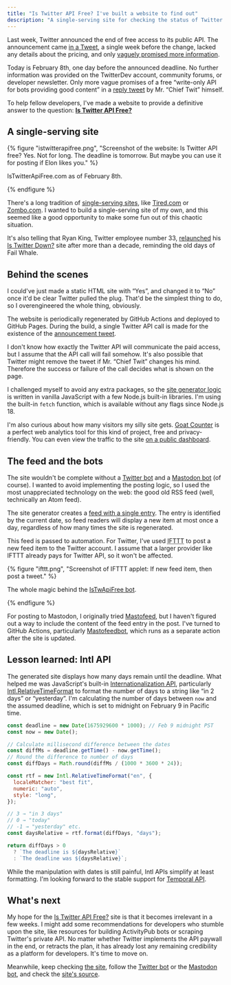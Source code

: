 ```yaml
---
title: "Is Twitter API Free? I've built a website to find out"
description: "A single-serving site for checking the status of Twitter API paywall."
---
```


Last week, Twitter announced the end of free access to its public API. The announcement came [in a Tweet][announcement], a single week before the change, lacked any details about the pricing, and only [vaguely promised more information](https://twitter.com/TwitterDev/status/1621027418680229888).

Today is February 8th, one day before the announced deadline. No further information was provided on the TwitterDev account, community forums, or developer newsletter. Only more vague promises of a free “write-only API for bots providing good content” in a [reply tweet](https://twitter.com/elonmusk/status/1622082025166442505) by Mr. “Chief Twit” himself.

To help fellow developers, I've made a website to provide a definitive answer to the question: [**Is Twitter API Free?**](https://istwitterapifree.com/)

## A single-serving site

{% figure "istwitterapifree.png", "Screenshot of the website: Is Twitter API free? Yes. Not for long. The deadline is tomorrow. But maybe you can use it for posting if Elon likes you." %}

IsTwitterApiFree.com as of February 8th.

{% endfigure %}

There's a long tradition of [single-serving sites](https://en.wikipedia.org/wiki/Single-serving_site), like [Tired.com](http://tired.com/) or [Zombo.com](https://zombo.com/). I wanted to build a single-serving site of my own, and this seemed like a good opportunity to make some fun out of this chaotic situation.

It's also telling that Ryan King, Twitter employee number 33, [relaunched](https://theryanking.com/post/is-twitter-down/) his [Is Twitter Down?](https://istwitterdown.com/) site after more than a decade, reminding the old days of Fail Whale.

## Behind the scenes

I could've just made a static HTML site with “Yes”, and changed it to “No” once it'd be clear Twitter pulled the plug. That'd be the simplest thing to do, so I overengineered the whole thing, obviously.

The website is periodically regenerated by GitHub Actions and deployed to GitHub Pages. During the build, a single Twitter API call is made for the existence of the [announcement tweet][announcement].

I don't know how exactly the Twitter API will communicate the paid access, but I assume that the API call will fail somehow. It's also possible that Twitter might remove the tweet if Mr. “Chief Twit” changes his mind. Therefore the success or failure of the call decides what is shown on the page.

I challenged myself to avoid any extra packages, so the [site generator logic][source] is written in vanilla JavaScript with a few Node.js built-in libraries. I'm using the built-in `fetch` function, which is available without any flags since Node.js 18.

I'm also curious about how many visitors my silly site gets. [Goat Counter](https://www.goatcounter.com/) is a perfect web analytics tool for this kind of project, free and privacy-friendly. You can even view the traffic to the site [on a public dashboard](https://istwitterapifree.goatcounter.com/).

## The feed and the bots

The site wouldn't be complete without a [Twitter bot](https://twitter.com/IsTwApiFree) and a [Mastodon bot](https://masto.ai/@istwitterapifree) (of course). I wanted to avoid implementing the posting logic, so I used the most unappreciated technology on the web: the good old RSS feed (well, technically an Atom feed).

The site generator creates a [feed with a single entry](https://istwitterapifree.com/feed.xml). The entry is identified by the current date, so feed readers will display a new item at most once a day, regardless of how many times the site is regenerated.

This feed is passed to automation. For Twitter, I've used <acronym title="If This Then That">IFTTT</acronym> to post a new feed item to the Twitter account. I assume that a larger provider like IFTTT already pays for Twitter API, so it won't be affected.

{% figure "ifttt.png", "Screenshot of IFTTT applet: If new feed item, then post a tweet." %}

The whole magic behind the [IsTwApiFree bot](https://twitter.com/IsTwApiFree).

{% endfigure %}

For posting to Mastodon, I originally tried [Mastofeed](https://mastofeed.org/), but I haven't figured out a way to include the content of the feed entry in the post. I've turned to GitHub Actions, particularly [Mastofeedbot](https://github.com/joschi/mastofeedbot), which runs as a separate action after the site is updated.

## Lesson learned: Intl API

The generated site displays how many days remain until the deadline. What helped me was JavaScript's built-in [Internationalization API](https://developer.mozilla.org/en-US/docs/Web/JavaScript/Reference/Global_Objects/Intl), particularly [Intl.RelativeTimeFormat](https://developer.mozilla.org/en-US/docs/Web/JavaScript/Reference/Global_Objects/Intl/RelativeTimeFormat/RelativeTimeFormat) to format the number of days to a string like “in 2 days” or “yesterday”. I'm calculating the number of days between `now` and the assumed deadline, which is set to midnight on February 9 in Pacific time.

```js
const deadline = new Date(1675929600 * 1000); // Feb 9 midnight PST
const now = new Date();

// Calculate millisecond difference between the dates
const diffMs = deadline.getTime() - now.getTime();
// Round the difference to number of days
const diffDays = Math.round(diffMs / (1000 * 3600 * 24));

const rtf = new Intl.RelativeTimeFormat("en", {
  localeMatcher: "best fit",
  numeric: "auto",
  style: "long",
});

// 3 → "in 3 days"
// 0 → "today"
// -1 → "yesterday" etc.
const daysRelative = rtf.format(diffDays, "days");

return diffDays > 0
  ? `The deadline is ${daysRelative}`
  : `The deadline was ${daysRelative}`;
```

While the manipulation with dates is still painful, Intl APIs simplify at least formatting. I'm looking forward to the stable support for [Temporal API](https://tc39.es/proposal-temporal/docs/).

## What's next

My hope for the [Is Twitter API Free?](https://istwitterapifree.com/) site is that it becomes irrelevant in a few weeks. I might add some recommendations for developers who stumble upon the site, like resources for building ActivityPub bots or scraping Twitter's private API. No matter whether Twitter implements the API paywall in the end, or retracts the plan, it has already lost any remaining credibility as a platform for developers. It's time to move on.

Meanwhile, keep checking [the site](https://istwitterapifree.com/), follow the [Twitter bot](https://twitter.com/IsTwApiFree) or the [Mastodon bot](https://masto.ai/@istwitterapifree), and check the [site's source][source].

[announcement]: https://twitter.com/TwitterDev/status/1621026986784337922
[source]: https://github.com/jnv/istwitterapifree.com
